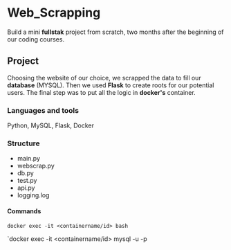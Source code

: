 # Web_Scrapping

Build a mini **fullstak** project from scratch, two months after the beginning of our coding courses. 

## Project 
Choosing the website of our choice, we scrapped the data to fill our **database** (MYSQL). Then we used **Flask** to create roots for our potential users. The final step was to put all the logic in **docker's** container. 

### Languages and tools 

Python, MySQL, Flask, Docker

### Structure 
 - main.py 
 - webscrap.py 
 - db.py 
 - test.py 
 - api.py 
 - logging.log 

#### Commands 

`docker exec -it <containername/id> bash`

`docker exec -it <containername/id> mysql -u<username> -p<password>


